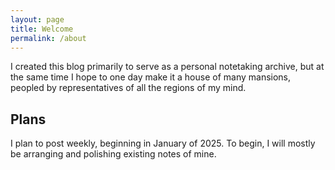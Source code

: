```yaml
---
layout: page
title: Welcome
permalink: /about
---
```


I created this blog primarily to serve as a personal notetaking archive, but at the same time I hope to one day make it a house of many mansions, peopled by representatives of all the regions of my mind.

## Plans

I plan to post weekly, beginning in January of 2025. To begin, I will mostly be arranging and polishing existing notes of mine.



